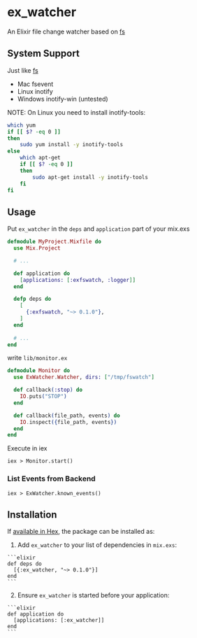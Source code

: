 # ex_watcher

An Elixir file change watcher based on [fs](https://github.com/synrc/fs)

## System Support

Just like [fs](https://github.com/synrc/fs#backends)

- Mac fsevent
- Linux inotify
- Windows inotify-win (untested)

NOTE: On Linux you need to install inotify-tools:

```bash
which yum
if [[ $? -eq 0 ]]
then
    sudo yum install -y inotify-tools
else
    which apt-get
    if [[ $? -eq 0 ]]
    then
        sudo apt-get install -y inotify-tools
    fi
fi
```

## Usage

Put `ex_watcher` in the `deps` and `application` part of your mix.exs

``` elixir
defmodule MyProject.Mixfile do
  use Mix.Project

  # ...

  def application do
    [applications: [:exfswatch, :logger]]
  end

  defp deps do
    [
      {:exfswatch, "~> 0.1.0"},
    ]
  end
  
  # ...
end
```

write `lib/monitor.ex`

```elixir
defmodule Monitor do
  use ExWatcher.Watcher, dirs: ["/tmp/fswatch"]

  def callback(:stop) do
    IO.puts("STOP")
  end

  def callback(file_path, events) do
    IO.inspect({file_path, events})
  end
end
```

Execute in iex

```shell
iex > Monitor.start()
```

### List Events from Backend

```shell
iex > ExWatcher.known_events()
```

## Installation

If [available in Hex](https://hex.pm/docs/publish), the package can be installed as:

  1. Add `ex_watcher` to your list of dependencies in `mix.exs`:

    ```elixir
    def deps do
      [{:ex_watcher, "~> 0.1.0"}]
    end
    ```

  2. Ensure `ex_watcher` is started before your application:

    ```elixir
    def application do
      [applications: [:ex_watcher]]
    end
    ```

